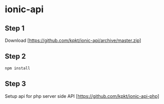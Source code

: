 # ionic-api

## Step 1
Download [https://github.com/kpkt/ionic-api/archive/master.zip]

## Step 2
```npm install```

## Step 3
Setup api for php server side
API [https://github.com/kpkt/ionic-api-php]
